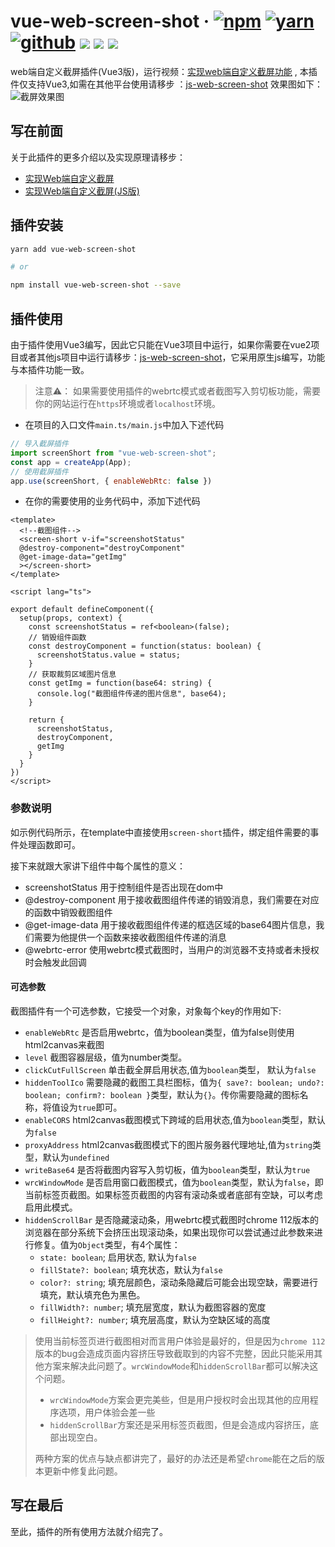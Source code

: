 # vue-web-screen-shot · [![npm](https://img.shields.io/badge/npm-v1.5.3-2081C1)](https://www.npmjs.com/package/vue-web-screen-shot) [![yarn](https://img.shields.io/badge/yarn-v1.5.3-F37E42)](https://yarnpkg.com/package/vue-web-screen-shot) [![github](https://img.shields.io/badge/GitHub-depositary-9A9A9A)](https://github.com/likaia/screen-shot) [![](https://img.shields.io/github/issues/likaia/screen-shot)](https://github.com/likaia/screen-shot/issues) [![](	https://img.shields.io/github/forks/likaia/screen-shot)](https://github.com/likaia/screen-shot/network/members) [![](	https://img.shields.io/github/stars/likaia/screen-shot)](https://github.com/likaia/screen-shot/stargazers)
web端自定义截屏插件(Vue3版)，运行视频：[实现web端自定义截屏功能](https://www.bilibili.com/video/BV1Ey4y127cV) , 本插件仅支持Vue3,如需在其他平台使用请移步 ：[js-web-screen-shot](https://www.npmjs.com/package/js-web-screen-shot) 效果图如下：
![截屏效果图](https://p9-juejin.byteimg.com/tos-cn-i-k3u1fbpfcp/486d810877a24582aa8cf110e643c138~tplv-k3u1fbpfcp-watermark.image)

## 写在前面
关于此插件的更多介绍以及实现原理请移步：
- [实现Web端自定义截屏](https://juejin.cn/post/6924368956950052877)
- [实现Web端自定义截屏(JS版)](https://juejin.cn/post/6931901091445473293)

## 插件安装
```bash
yarn add vue-web-screen-shot

# or

npm install vue-web-screen-shot --save
```

## 插件使用
由于插件使用Vue3编写，因此它只能在Vue3项目中运行，如果你需要在vue2项目或者其他js项目中运行请移步：[js-web-screen-shot](https://www.npmjs.com/package/js-web-screen-shot)，它采用原生js编写，功能与本插件功能一致。
> 注意⚠️： 如果需要使用插件的webrtc模式或者截图写入剪切板功能，需要你的网站运行在`https`环境或者`localhost`环境。

* 在项目的入口文件`main.ts/main.js`中加入下述代码
```javascript
// 导入截屏插件
import screenShort from "vue-web-screen-shot";
const app = createApp(App);
// 使用截屏插件
app.use(screenShort, { enableWebRtc: false })
```
* 在你的需要使用的业务代码中，添加下述代码
```vue
<template>
  <!--截图组件-->
  <screen-short v-if="screenshotStatus"
  @destroy-component="destroyComponent"
  @get-image-data="getImg"
  ></screen-short>
</template>

<script lang="ts">

export default defineComponent({
  setup(props, context) {
    const screenshotStatus = ref<boolean>(false);
    // 销毁组件函数
    const destroyComponent = function(status: boolean) {
      screenshotStatus.value = status;
    }
    // 获取裁剪区域图片信息
    const getImg = function(base64: string) {
      console.log("截图组件传递的图片信息", base64);
    }
    
    return {
      screenshotStatus,
      destroyComponent,
      getImg
    }
  }
})
</script>
```
### 参数说明
如示例代码所示，在template中直接使用`screen-short`插件，绑定组件需要的事件处理函数即可。

接下来就跟大家讲下组件中每个属性的意义：
* screenshotStatus 用于控制组件是否出现在dom中
* @destroy-component 用于接收截图组件传递的销毁消息，我们需要在对应的函数中销毁截图组件
* @get-image-data 用于接收截图组件传递的框选区域的base64图片信息，我们需要为他提供一个函数来接收截图组件传递的消息
* @webrtc-error 使用webrtc模式截图时，当用户的浏览器不支持或者未授权时会触发此回调

#### 可选参数
截图插件有一个可选参数，它接受一个对象，对象每个key的作用如下: 
* `enableWebRtc` 是否启用webrtc，值为boolean类型，值为false则使用html2canvas来截图
* `level` 截图容器层级，值为number类型。
* `clickCutFullScreen` 单击截全屏启用状态,值为`boolean`类型， 默认为`false`
* `hiddenToolIco` 需要隐藏的截图工具栏图标，值为`{ save?: boolean; undo?: boolean; confirm?: boolean }`类型，默认为`{}`。传你需要隐藏的图标名称，将值设为`true`即可。
* `enableCORS` html2canvas截图模式下跨域的启用状态,值为`boolean`类型，默认为`false`
* `proxyAddress`  html2canvas截图模式下的图片服务器代理地址,值为`string`类型，默认为`undefined`
* `writeBase64` 是否将截图内容写入剪切板，值为`boolean`类型，默认为`true`
* `wrcWindowMode` 是否启用窗口截图模式，值为`boolean`类型，默认为`false`，即当前标签页截图。如果标签页截图的内容有滚动条或者底部有空缺，可以考虑启用此模式。
* `hiddenScrollBar` 是否隐藏滚动条，用webrtc模式截图时chrome 112版本的浏览器在部分系统下会挤压出现滚动条，如果出现你可以尝试通过此参数来进行修复。值为`Object`类型，有4个属性：
  * `state: boolean`; 启用状态, 默认为`false`
  * `fillState?: boolean`; 填充状态，默认为`false`
  * `color?: string`; 填充层颜色，滚动条隐藏后可能会出现空缺，需要进行填充，默认填充色为黑色。
  * `fillWidth?: number`; 填充层宽度，默认为截图容器的宽度
  * `fillHeight?: number`; 填充层高度，默认为空缺区域的高度

> 使用当前标签页进行截图相对而言用户体验是最好的，但是因为`chrome 112`版本的bug会造成页面内容挤压导致截取到的内容不完整，因此只能采用其他方案来解决此问题了。`wrcWindowMode`和`hiddenScrollBar`都可以解决这个问题。
> * `wrcWindowMode`方案会更完美些，但是用户授权时会出现其他的应用程序选项，用户体验会差一些
> * `hiddenScrollBar`方案还是采用标签页截图，但是会造成内容挤压，底部出现空白。
>
> 两种方案的优点与缺点都讲完了，最好的办法还是希望`chrome`能在之后的版本更新中修复此问题。


## 写在最后
至此，插件的所有使用方法就介绍完了。
